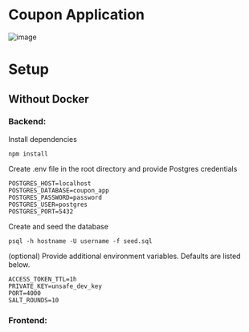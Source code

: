 # Coupon Application
![image](https://github.com/matthew-08/coupon_app/assets/114291570/5bf74a32-b8e7-4341-8c36-772a0bd17549)

# Setup

## Without Docker

### Backend:

Install dependencies

```
npm install
```

Create .env file in the root directory and provide Postgres credentials

```
POSTGRES_HOST=localhost
POSTGRES_DATABASE=coupon_app
POSTGRES_PASSWORD=password
POSTGRES_USER=postgres
POSTGRES_PORT=5432
```

Create and seed the database

```
psql -h hostname -U username -f seed.sql
```

(optional) Provide additional environment variables. Defaults are listed below.

```
ACCESS_TOKEN_TTL=1h
PRIVATE_KEY=unsafe_dev_key
PORT=4000
SALT_ROUNDS=10
```

### Frontend:
